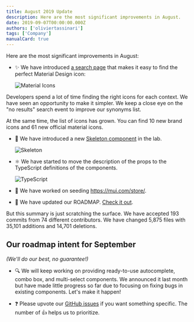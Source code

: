```yaml
---
title: August 2019 Update
description: Here are the most significant improvements in August.
date: 2019-09-07T00:00:00.000Z
authors: ['oliviertassinari']
tags: ['Company']
manualCard: true
---
```


Here are the most significant improvements in August:

- ✨ We have introduced [a search page](/material-ui/material-icons/) that makes it easy to find the perfect Material Design icon:

  ![Material Icons](/static/blog/august-2019-update/material-icons.png)

Developers spend a lot of time finding the right icons for each context. We have seen an opportunity to make it simpler. We keep a close eye on the "no results" search event to improve our synonyms list.

At the same time, the list of icons has grown. You can find 10 new brand icons and 61 new official material icons.

- 🦴 We have introduced a new [Skeleton component](/material-ui/react-skeleton/) in the lab.

  ![Skeleton](/static/blog/july-2019-update/skeleton.png)

- ⚛️ We have started to move the description of the props to the TypeScript definitions of the components.

  ![TypeScript](/static/blog/august-2019-update/typescript.png)

- 🎨 We have worked on seeding https://mui.com/store/.
- 📖 We have updated our ROADMAP. [Check it out](/material-ui/discover-more/roadmap/).

But this summary is just scratching the surface. We have accepted 193 commits from 74 different contributors. We have changed 5,875 files with 35,101 additions and 14,701 deletions.

## Our roadmap intent for September

_(We'll do our best, no guarantee!)_

- 🔍 We will keep working on providing ready-to-use autocomplete, combo box, and multi-select components. We announced it last month but have made little progress so far due to focusing on fixing bugs in existing components. Let's make it happen!

- ❓ Please upvote our [GitHub issues](https://github.com/mui/material-ui/issues) if you want something specific. The number of 👍 helps us to prioritize.
